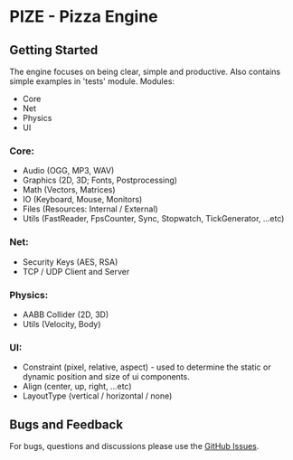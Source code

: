 # PIZE - Pizza Engine 

## Getting Started
The engine focuses on being clear, simple and productive. Also contains simple examples in 'tests' module.
Modules:
* Core
* Net
* Physics
* UI

### Core:
* Audio (OGG, MP3, WAV)
* Graphics (2D, 3D; Fonts, Postprocessing)
* Math (Vectors, Matrices)
* IO (Keyboard, Mouse, Monitors)
* Files (Resources: Internal / External)
* Utils (FastReader, FpsCounter, Sync, Stopwatch, TickGenerator, ...etc)

### Net:
* Security Keys (AES, RSA)
* TCP / UDP Client and Server

### Physics:
* AABB Collider (2D, 3D)
* Utils (Velocity, Body) 

### UI:
* Constraint (pixel, relative, aspect) - used to determine the static or dynamic position and size of ui components.
* Align (center, up, right, ...etc)
* LayoutType (vertical / horizontal / none)

## Bugs and Feedback
For bugs, questions and discussions please use the [GitHub Issues](https://github.com/GeneralPashon/Pizza-Engine/issues).
